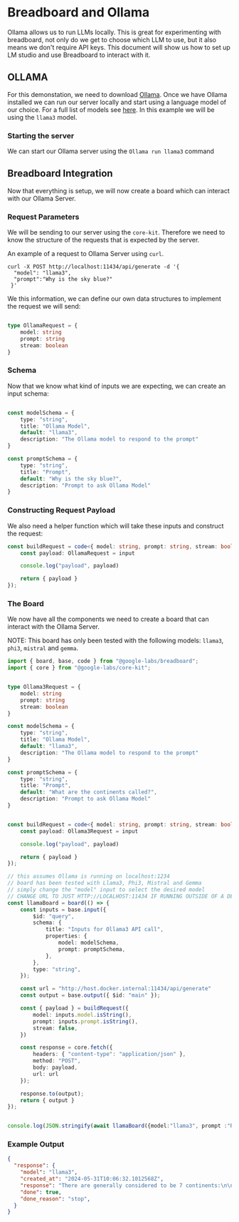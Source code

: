 # Breadboard and Ollama

Ollama allows us to run LLMs locally. This is great for experimenting with breadboard, not only do we get to choose which LLM to use, but it also means we don't require API keys. This document will show us how to set up LM studio and use Breadboard to interact with it.

## OLLAMA

For this demonstation, we need to download [Ollama](https://ollama.com/). Once we have Ollama installed we can run our server locally and start using a language model of our choice. For a full list of models see [here](https://ollama.com/library). In this example we will be using the `llama3` model.

### Starting the server

We can start our Ollama server using the `Ollama run llama3` command

## Breadboard Integration

Now that everything is setup, we will now create a board which can interact with our Ollama Server.

### Request Parameters

We will be sending to our server using the `core-kit`. Therefore we need to know the structure of the requests that is expected by the server.

An example of a request to Ollama Server using `curl`.

```
curl -X POST http://localhost:11434/api/generate -d '{
  "model": "llama3",
  "prompt":"Why is the sky blue?"
 }'
```

We this information, we can define our own data structures to implement the request we will send:

```Typescript

type OllamaRequest = {
    model: string 
    prompt: string
    stream: boolean
}
```

### Schema 
Now that we know what kind of inputs we are expecting, we can create an input schema:

```Typescript

const modelSchema = {
    type: "string",
    title: "Ollama Model",
    default: "llama3",
    description: "The Ollama model to respond to the prompt"
}

const promptSchema = {
    type: "string",
    title: "Prompt",
    default: "Why is the sky blue?",
    description: "Prompt to ask Ollama Model"
}
```

### Constructing Request Payload

We also need a helper function which will take these inputs and construct the request:

```Typescript
const buildRequest = code<{ model: string, prompt: string, stream: boolean}>((input) => {
    const payload: OllamaRequest = input

    console.log("payload", payload)

    return { payload }
});

```

### The Board

We now have all the components we need to create a board that can interact with the Ollama Server.

NOTE: This board has only been tested with the following models: `llama3`, `phi3`, `mistral` and `gemma`.


```Typescript
import { board, base, code } from "@google-labs/breadboard";
import { core } from "@google-labs/core-kit";


type Ollama3Request = {
    model: string 
    prompt: string
    stream: boolean
}

const modelSchema = {
    type: "string",
    title: "Ollama Model",
    default: "llama3",
    description: "The Ollama model to respond to the prompt"
}

const promptSchema = {
    type: "string",
    title: "Prompt",
    default: "What are the continents called?",
    description: "Prompt to ask Ollama Model"
}


const buildRequest = code<{ model: string, prompt: string, stream: boolean}>((input) => {
    const payload: Ollama3Request = input

    console.log("payload", payload)

    return { payload }
});

// this assumes Ollama is running on localhost:1234
// board has been tested with Llama3, Phi3, Mistral and Gemma
// simply change the "model" input to select the desired model
// CHANGE URL TO JUST HTTP://LOCALHOST:11434 IF RUNNING OUTSIDE OF A DEV CONTAINER
const llamaBoard = board(() => {
    const inputs = base.input({
        $id: "query",
        schema: {
            title: "Inputs for Ollama3 API call",
            properties: {
                model: modelSchema,
                prompt: promptSchema,
            },
        },
        type: "string",
    });

    const url = "http://host.docker.internal:11434/api/generate"
    const output = base.output({ $id: "main" });

    const { payload } = buildRequest({
        model: inputs.model.isString(),
        prompt: inputs.prompt.isString(),
        stream: false,
    })

    const response = core.fetch({
        headers: { "content-type": "application/json" },
        method: "POST",
        body: payload,
        url: url
    });

    response.to(output);
    return { output }
});


console.log(JSON.stringify(await llamaBoard({model:"llama3", prompt :"Return me a list of all the world's continents", stream: false }), null, 2));
```


### Example Output
```JSON
{
  "response": {
    "model": "llama3",
    "created_at": "2024-05-31T10:06:32.1012568Z",
    "response": "There are generally considered to be 7 continents:\n\n1. **Africa**\n2. **Antarctica** (note: sometimes considered a single continent with several regions, e.g., East Antarctica and West Antarctica)\n3. **Asia**\n4. **Australia/Oceania** (note: some sources consider Australia and Oceania as separate continents; others combine them into one)\n5. **Europe**\n6. **North America**\n7. **South America**\n\nSome definitions of a continent may group Europe and Asia together as a single continent, Eurasia, or combine North and South America as the Americas. Additionally, some sources consider the Arctic region to be a separate continent.\n\nHere's a brief description of each:\n\n1. Africa: Home to over 50 countries, including Egypt, Nigeria, and South Africa.\n2. Antarctica: An icy, frozen continent with no permanent residents (only scientists at research stations).\n3. Asia: The largest and most populous continent, featuring countries like China, India, Japan, and Indonesia.\n4. Australia/Oceania: A vast region of islands, including Australia, New Zealand, Papua New Guinea, and many Pacific Island nations.\n5. Europe: A diverse region with 50+ countries, such as the UK, Germany, France, Italy, Spain, and Greece.\n6. North America: Encompassing Canada, Mexico, the United States, and several Caribbean islands.\n7. South America: Comprising countries like Brazil, Argentina, Chile, Peru, and Colombia.\n\nKeep in mind that different sources may define continents slightly differently, but these 7 are generally accepted.",
    "done": true,
    "done_reason": "stop",
  }
}

```